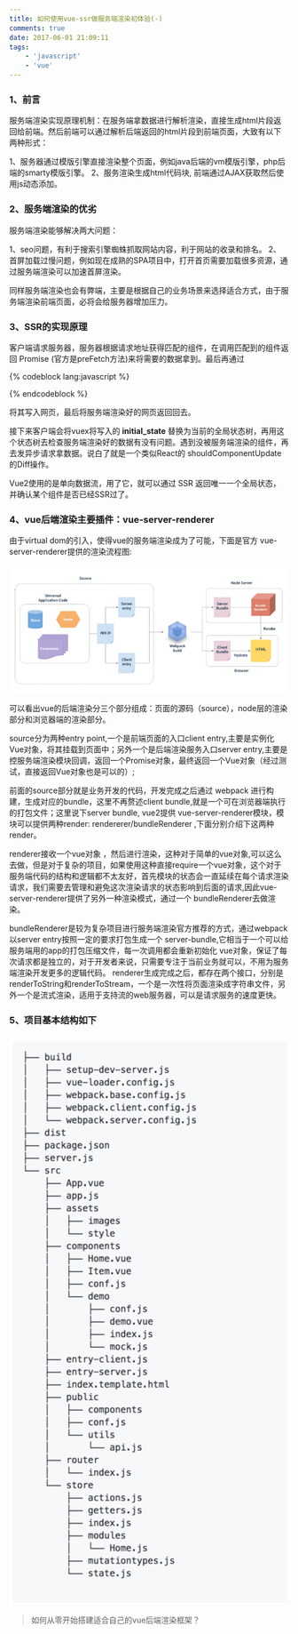 ```yaml
---
title: 如何使用vue-ssr做服务端渲染初体验(-)
comments: true
date: 2017-06-01 21:09:11
tags: 
    - 'javascript'
    - 'vue'
---
```


### 1、前言

服务端渲染实现原理机制：在服务端拿数据进行解析渲染，直接生成html片段返回给前端。然后前端可以通过解析后端返回的html片段到前端页面，大致有以下两种形式：

1、服务器通过模版引擎直接渲染整个页面，例如java后端的vm模版引擎，php后端的smarty模版引擎。
2、服务渲染生成html代码块, 前端通过AJAX获取然后使用js动态添加。
	
<!-- more -->	
	

### 2、服务端渲染的优劣

服务端渲染能够解决两大问题：

1、seo问题，有利于搜索引擎蜘蛛抓取网站内容，利于网站的收录和排名。
2、首屏加载过慢问题，例如现在成熟的SPA项目中，打开首页需要加载很多资源，通过服务端渲染可以加速首屏渲染。
	
同样服务端渲染也会有弊端，主要是根据自己的业务场景来选择适合方式，由于服务端渲染前端页面，必将会给服务器增加压力。


### 3、SSR的实现原理

客户端请求服务器，服务器根据请求地址获得匹配的组件，在调用匹配到的组件返回 Promise (官方是preFetch方法)来将需要的数据拿到。最后再通过

{% codeblock lang:javascript %}
<script>window.__initial_state=data</script>
{% endcodeblock %} 

将其写入网页，最后将服务端渲染好的网页返回回去。

接下来客户端会将vuex将写入的 __initial_state__ 替换为当前的全局状态树，再用这个状态树去检查服务端渲染好的数据有没有问题。遇到没被服务端渲染的组件，再去发异步请求拿数据。说白了就是一个类似React的 shouldComponentUpdate 的Diff操作。

Vue2使用的是单向数据流，用了它，就可以通过 SSR 返回唯一一个全局状态， 并确认某个组件是否已经SSR过了。

### 4、vue后端渲染主要插件：vue-server-renderer

由于virtual dom的引入，使得vue的服务端渲染成为了可能，下面是官方 vue-server-renderer提供的渲染流程图:

![官方流程图](vue-ssr/11.png)

可以看出vue的后端渲染分三个部分组成：页面的源码（source），node层的渲染部分和浏览器端的渲染部分。

source分为两种entry point,一个是前端页面的入口client entry,主要是实例化Vue对象，将其挂载到页面中；另外一个是后端渲染服务入口server entry,主要是控服务端渲染模块回调，返回一个Promise对象，最终返回一个Vue对象（经过测试，直接返回Vue对象也是可以的）;

前面的source部分就是业务开发的代码，开发完成之后通过 webpack 进行构建，生成对应的bundle，这里不再赘述client bundle,就是一个可在浏览器端执行的打包文件；这里说下server bundle, vue2提供 vue-server-renderer模块，模块可以提供两种render: rendererer/bundleRenderer ,下面分别介绍下这两种render。

renderer接收一个vue对象 ，然后进行渲染，这种对于简单的vue对象,可以这么去做，但是对于复杂的项目，如果使用这种直接require一个vue对象，这个对于服务端代码的结构和逻辑都不太友好，首先模块的状态会一直延续在每个请求渲染请求，我们需要去管理和避免这次渲染请求的状态影响到后面的请求,因此vue-server-renderer提供了另外一种渲染模式，通过一个 bundleRenderer去做渲染。

bundleRenderer是较为复杂项目进行服务端渲染官方推荐的方式，通过webpack以server entry按照一定的要求打包生成一个 server-bundle,它相当于一个可以给服务端用的app的打包压缩文件，每一次调用都会重新初始化 vue对象，保证了每次请求都是独立的，对于开发者来说，只需要专注于当前业务就可以，不用为服务端渲染开发更多的逻辑代码。
renderer生成完成之后，都存在两个接口，分别是renderToString和renderToStream，一个是一次性将页面渲染成字符串文件，另外一个是流式渲染，适用于支持流的web服务器，可以是请求服务的速度更快。

### 5、项目基本结构如下

![项目结构图](vue-ssr/22.jpeg)

> 如何从零开始搭建适合自己的vue后端渲染框架？